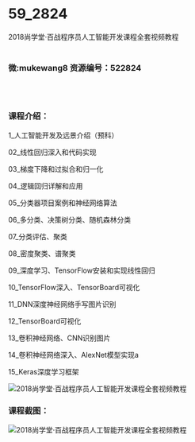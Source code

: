 # 59_2824
2018尚学堂·百战程序员人工智能开发课程全套视频教程
<br/></br>
<h3>微:mukewang8 资源编号：522824</h3>
<br/></br>
<h3>课程介绍：</h3>
<div class="tutintro">
<p>1_<a title="查看与 人工智能 相关的文章" target="_blank">人工智能</a>开发及远景介绍（预科）</p>
<p>02_线性回归深入和代码实现</p>
<p>03_梯度下降和过拟合和归一化</p>
<p>04_逻辑回归详解和应用</p>
<p>05_分类器项目案例和神经网络算法</p>
<p>06_多分类、决策树分类、随机森林分类</p>
<p>07_分类评估、聚类</p>
<p>08_密度聚类、谱聚类</p>
<p>09_深度学习、TensorFlow安装和实现线性回归</p>
<p>10_TensorFlow深入、TensorBoard可视化</p>
<p>11_DNN深度神经网络手写图片识别</p>
<p>12_TensorBoard可视化</p>
<p>13_卷积神经网络、CNN识别图片</p>
<p>14_卷积神经网络深入、AlexNet模型实现a</p>
<p>15_Keras深度学习框架</p>
</div>
<p><img src="https://www.ko996.com/wp-content/uploads/img/2018/06/2-21.png" alt="2018尚学堂·百战程序员人工智能开发课程全套视频教程"></p>
<div class="info-desc">
<h3>课程截图：</h3>
<p><img src="https://www.ko996.com/wp-content/uploads/img/2018/06/3-23.png" alt="2018尚学堂·百战程序员人工智能开发课程全套视频教程"></p>


			
</div>

